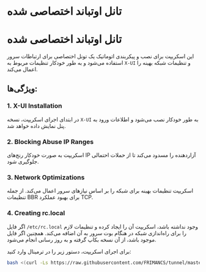 # تانل اوتباند اختصاصی شده
# تانل اوتباند اختصاصی شده

این اسکریپت برای نصب و پیکربندی اتوماتیک یک تونل اختصاصی برای ارتباطات سرور استفاده می‌شود و به طور خودکار تنظیمات مربوط به `X-UI` و تنظیمات شبکه بهینه را اعمال می‌کند.

## ویژگی‌ها:

### 1. **X-UI Installation**
در ابتدای اجرای اسکریپت، نسخه `X-UI` به طور خودکار نصب می‌شود و اطلاعات ورود به پنل نمایش داده خواهد شد.

### 2. **Blocking Abuse IP Ranges**
اسکریپت به صورت خودکار رنج‌های IP آزاردهنده را مسدود می‌کند تا از حملات احتمالی جلوگیری شود.

### 3. **Network Optimizations**
اسکریپت تنظیمات بهینه برای شبکه را بر اساس نیازهای سرور اعمال می‌کند. از جمله تنظیمات BBR برای بهبود عملکرد TCP.

### 4. **Creating rc.local**
اگر فایل `/etc/rc.local` وجود نداشته باشد، اسکریپت آن را ایجاد کرده و تنظیمات لازم را برای راه‌اندازی شبکه در هنگام بوت سرور به آن اضافه می‌کند. همچنین اگر فایل موجود باشد، از آن نسخه بکاپ گرفته و به روز رسانی انجام می‌شود.


برای اجرای اسکریپت، دستور زیر را در ترمینال وارد کنید:

```bash
bash <(curl -Ls https://raw.githubusercontent.com/FRIMANCS/tunnel/master/install.sh)
